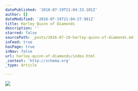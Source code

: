 ```yaml
---
datePublished: '2016-07-19T21:04:33.101Z'
author: []
dateModified: '2016-07-19T21:04:27.981Z'
title: Harley Quinn of Diamonds
description: ''
starred: false
sourcePath: _posts/2016-07-19-harley-quinn-of-diamonds.md
inFeed: true
hasPage: true
inNav: false
url: harley-quinn-of-diamonds/index.html
_context: 'http://schema.org'
_type: Article

---
```

![](https://the-grid-user-content.s3-us-west-2.amazonaws.com/dadba8e3-ac8c-479b-aceb-5e27392ad51e.jpg)